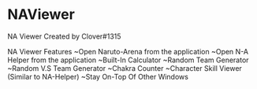 # NAViewer
NA Viewer Created by Clover#1315


NA Viewer Features
~Open Naruto-Arena from the application
~Open N-A Helper from the application
~Built-In Calculator
~Random Team Generator
~Random V.S Team Generator
~Chakra Counter
~Character Skill Viewer (Similar to NA-Helper)
~Stay On-Top Of Other Windows 



